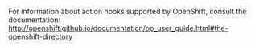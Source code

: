 For information about action hooks supported by OpenShift, consult the documentation:
http://openshift.github.io/documentation/oo_user_guide.html#the-openshift-directory
